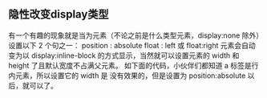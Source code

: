 ## 隐性改变display类型
有一个有趣的现象就是当为元素（不论之前是什么类型元素，display:none 除外）设置以下 2 个句之一：
position : absolute
float : left 或 float:right
元素会自动变为以 display:inline-block 的方式显示，当然就可以设置元素的 width 和 height 了且默认宽度不占满父元素。
如下面的代码，小伙伴们都知道 a 标签是行内元素，所以设置它的 width 是 没有效果的，但是设置为 position:absolute 以后，就可以了。
